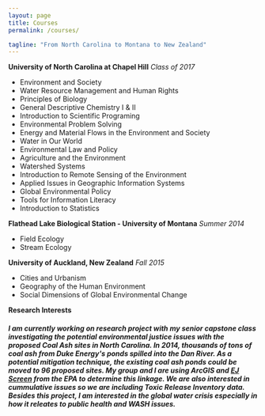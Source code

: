 ```yaml
---
layout: page
title: Courses
permalink: /courses/

tagline: "From North Carolina to Montana to New Zealand"
---
```


**University of North Carolina at Chapel Hill** *Class of 2017*

* Environment and Society
* Water Resource Management and Human Rights
* Principles of Biology
* General Descriptive Chemistry I & II
* Introduction to Scientific Programing
* Environmental Problem Solving
* Energy and Material Flows in the Environment and Society
* Water in Our World
* Environmental Law and Policy
* Agriculture and the Environment
* Watershed Systems
* Introduction to Remote Sensing of the Environment
* Applied Issues in Geographic Information Systems
* Global Environmental Policy
* Tools for Information Literacy
* Introduction to Statistics 

**Flathead Lake Biological Station - University of Montana** *Summer 2014*

* Field Ecology
* Stream Ecology

**University of Auckland, New Zealand** *Fall 2015*

* Cities and Urbanism
* Geography of the Human Environment
* Social Dimensions of Global Environmental Change

**Research Interests**

##### I am currently working on research project with my senior capstone class investigating the potential environmental justice issues with the proposed Coal Ash sites in North Carolina. In 2014, thousands of tons of coal ash from Duke Energy's ponds spilled into the Dan River. As a potential mitigation technique, the existing coal ash ponds could be moved to 96 proposed sites. My group and I are using ArcGIS and [EJ Screen](https://ejscreen.epa.gov/mapper/) from the EPA to determine this linkage. We are also interested in cummulative issues so we are including Toxic Release Inventory data. Besides this project, I am interested in the global water crisis especially in how it releates to public health and WASH issues.  